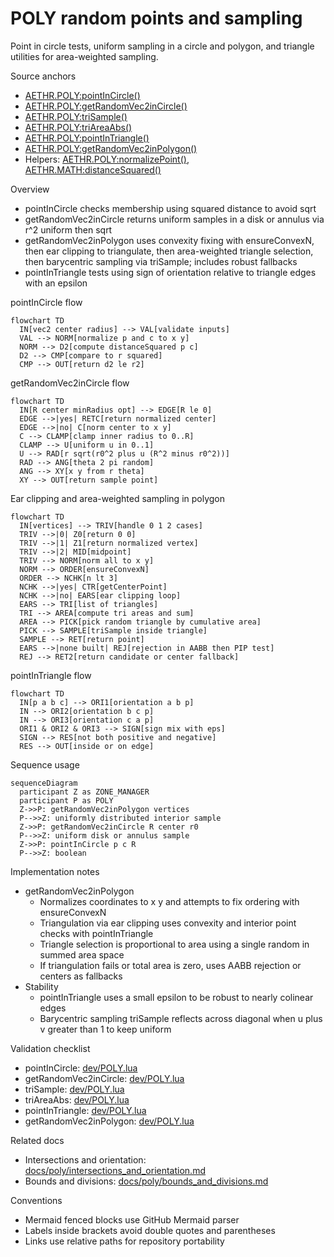 # POLY random points and sampling

Point in circle tests, uniform sampling in a circle and polygon, and triangle utilities for area-weighted sampling.

Source anchors
- [AETHR.POLY:pointInCircle()](../../dev/POLY.lua:248)
- [AETHR.POLY:getRandomVec2inCircle()](../../dev/POLY.lua:276)
- [AETHR.POLY:triSample()](../../dev/POLY.lua:308)
- [AETHR.POLY:triAreaAbs()](../../dev/POLY.lua:320)
- [AETHR.POLY:pointInTriangle()](../../dev/POLY.lua:329)
- [AETHR.POLY:getRandomVec2inPolygon()](../../dev/POLY.lua:343)
- Helpers: [AETHR.POLY:normalizePoint()](../../dev/POLY.lua:236), [AETHR.MATH:distanceSquared()](../../dev/MATH_.lua:58)

Overview
- pointInCircle checks membership using squared distance to avoid sqrt
- getRandomVec2inCircle returns uniform samples in a disk or annulus via r^2 uniform then sqrt
- getRandomVec2inPolygon uses convexity fixing with ensureConvexN, then ear clipping to triangulate, then area-weighted triangle selection, then barycentric sampling via triSample; includes robust fallbacks
- pointInTriangle tests using sign of orientation relative to triangle edges with an epsilon

pointInCircle flow

```mermaid
flowchart TD
  IN[vec2 center radius] --> VAL[validate inputs]
  VAL --> NORM[normalize p and c to x y]
  NORM --> D2[compute distanceSquared p c]
  D2 --> CMP[compare to r squared]
  CMP --> OUT[return d2 le r2]
```

getRandomVec2inCircle flow

```mermaid
flowchart TD
  IN[R center minRadius opt] --> EDGE[R le 0]
  EDGE -->|yes| RETC[return normalized center]
  EDGE -->|no| C[norm center to x y]
  C --> CLAMP[clamp inner radius to 0..R]
  CLAMP --> U[uniform u in 0..1]
  U --> RAD[r sqrt(r0^2 plus u (R^2 minus r0^2))]
  RAD --> ANG[theta 2 pi random]
  ANG --> XY[x y from r theta]
  XY --> OUT[return sample point]
```

Ear clipping and area-weighted sampling in polygon

```mermaid
flowchart TD
  IN[vertices] --> TRIV[handle 0 1 2 cases]
  TRIV -->|0| Z0[return 0 0]
  TRIV -->|1| Z1[return normalized vertex]
  TRIV -->|2| MID[midpoint]
  TRIV --> NORM[norm all to x y]
  NORM --> ORDER[ensureConvexN]
  ORDER --> NCHK[n lt 3]
  NCHK -->|yes| CTR[getCenterPoint]
  NCHK -->|no| EARS[ear clipping loop]
  EARS --> TRI[list of triangles]
  TRI --> AREA[compute tri areas and sum]
  AREA --> PICK[pick random triangle by cumulative area]
  PICK --> SAMPLE[triSample inside triangle]
  SAMPLE --> RET[return point]
  EARS -->|none built| REJ[rejection in AABB then PIP test]
  REJ --> RET2[return candidate or center fallback]
```

pointInTriangle flow

```mermaid
flowchart TD
  IN[p a b c] --> ORI1[orientation a b p]
  IN --> ORI2[orientation b c p]
  IN --> ORI3[orientation c a p]
  ORI1 & ORI2 & ORI3 --> SIGN[sign mix with eps]
  SIGN --> RES[not both positive and negative]
  RES --> OUT[inside or on edge]
```

Sequence usage

```mermaid
sequenceDiagram
  participant Z as ZONE_MANAGER
  participant P as POLY
  Z->>P: getRandomVec2inPolygon vertices
  P-->>Z: uniformly distributed interior sample
  Z->>P: getRandomVec2inCircle R center r0
  P-->>Z: uniform disk or annulus sample
  Z->>P: pointInCircle p c R
  P-->>Z: boolean
```

Implementation notes
- getRandomVec2inPolygon
  - Normalizes coordinates to x y and attempts to fix ordering with ensureConvexN
  - Triangulation via ear clipping uses convexity and interior point checks with pointInTriangle
  - Triangle selection is proportional to area using a single random in summed area space
  - If triangulation fails or total area is zero, uses AABB rejection or centers as fallbacks
- Stability
  - pointInTriangle uses a small epsilon to be robust to nearly colinear edges
  - Barycentric sampling triSample reflects across diagonal when u plus v greater than 1 to keep uniform

Validation checklist
- pointInCircle: [dev/POLY.lua](../../dev/POLY.lua:248)
- getRandomVec2inCircle: [dev/POLY.lua](../../dev/POLY.lua:276)
- triSample: [dev/POLY.lua](../../dev/POLY.lua:308)
- triAreaAbs: [dev/POLY.lua](../../dev/POLY.lua:320)
- pointInTriangle: [dev/POLY.lua](../../dev/POLY.lua:329)
- getRandomVec2inPolygon: [dev/POLY.lua](../../dev/POLY.lua:343)

Related docs
- Intersections and orientation: [docs/poly/intersections_and_orientation.md](./intersections_and_orientation.md)
- Bounds and divisions: [docs/poly/bounds_and_divisions.md](./bounds_and_divisions.md)

Conventions
- Mermaid fenced blocks use GitHub Mermaid parser
- Labels inside brackets avoid double quotes and parentheses
- Links use relative paths for repository portability